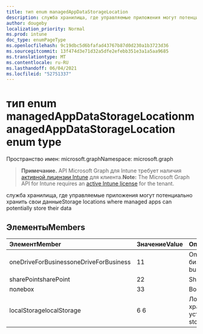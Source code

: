```yaml
---
title: тип enum managedAppDataStorageLocation
description: служба хранилища, где управляемые приложения могут потенциально хранить свои данные
author: dougeby
localization_priority: Normal
ms.prod: intune
doc_type: enumPageType
ms.openlocfilehash: 9c19dbc5d6bfafad43767b87d0d230a1b3723d36
ms.sourcegitcommit: 13f474d3e71d32a5dfe2efebb351e3a1a5aa9685
ms.translationtype: MT
ms.contentlocale: ru-RU
ms.lasthandoff: 06/04/2021
ms.locfileid: "52751337"
---
```

# <a name="managedappdatastoragelocation-enum-type"></a><span data-ttu-id="ed751-103">тип enum managedAppDataStorageLocation</span><span class="sxs-lookup"><span data-stu-id="ed751-103">managedAppDataStorageLocation enum type</span></span>

<span data-ttu-id="ed751-104">Пространство имен: microsoft.graph</span><span class="sxs-lookup"><span data-stu-id="ed751-104">Namespace: microsoft.graph</span></span>

> <span data-ttu-id="ed751-105">**Примечание.** API Microsoft Graph для Intune требует наличия [активной лицензии Intune](https://go.microsoft.com/fwlink/?linkid=839381) для клиента.</span><span class="sxs-lookup"><span data-stu-id="ed751-105">**Note:** The Microsoft Graph API for Intune requires an [active Intune license](https://go.microsoft.com/fwlink/?linkid=839381) for the tenant.</span></span>

<span data-ttu-id="ed751-106">служба хранилища, где управляемые приложения могут потенциально хранить свои данные</span><span class="sxs-lookup"><span data-stu-id="ed751-106">Storage locations where managed apps can potentially store their data</span></span>

## <a name="members"></a><span data-ttu-id="ed751-107">Элементы</span><span class="sxs-lookup"><span data-stu-id="ed751-107">Members</span></span>
|<span data-ttu-id="ed751-108">Элемент</span><span class="sxs-lookup"><span data-stu-id="ed751-108">Member</span></span>|<span data-ttu-id="ed751-109">Значение</span><span class="sxs-lookup"><span data-stu-id="ed751-109">Value</span></span>|<span data-ttu-id="ed751-110">Описание</span><span class="sxs-lookup"><span data-stu-id="ed751-110">Description</span></span>|
|:---|:---|:---|
|<span data-ttu-id="ed751-111">oneDriveForBusiness</span><span class="sxs-lookup"><span data-stu-id="ed751-111">oneDriveForBusiness</span></span>|<span data-ttu-id="ed751-112">1</span><span class="sxs-lookup"><span data-stu-id="ed751-112">1</span></span>|<span data-ttu-id="ed751-113">OneDrive для бизнеса;</span><span class="sxs-lookup"><span data-stu-id="ed751-113">OneDrive for business</span></span>|
|<span data-ttu-id="ed751-114">sharePoint</span><span class="sxs-lookup"><span data-stu-id="ed751-114">sharePoint</span></span>|<span data-ttu-id="ed751-115">2</span><span class="sxs-lookup"><span data-stu-id="ed751-115">2</span></span>|<span data-ttu-id="ed751-116">SharePoint</span><span class="sxs-lookup"><span data-stu-id="ed751-116">SharePoint</span></span>|
|<span data-ttu-id="ed751-117">поле</span><span class="sxs-lookup"><span data-stu-id="ed751-117">box</span></span>|<span data-ttu-id="ed751-118">3</span><span class="sxs-lookup"><span data-stu-id="ed751-118">3</span></span>|<span data-ttu-id="ed751-119">Box</span><span class="sxs-lookup"><span data-stu-id="ed751-119">Box</span></span>|
|<span data-ttu-id="ed751-120">localStorage</span><span class="sxs-lookup"><span data-stu-id="ed751-120">localStorage</span></span>|<span data-ttu-id="ed751-121">6 </span><span class="sxs-lookup"><span data-stu-id="ed751-121">6</span></span>|<span data-ttu-id="ed751-122">Локальное хранилище на устройстве</span><span class="sxs-lookup"><span data-stu-id="ed751-122">Local storage on the device</span></span>|




